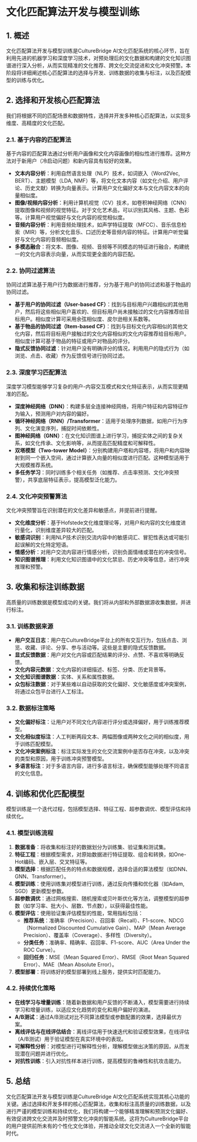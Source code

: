 # 文化匹配算法开发与模型训练

## 1. 概述

文化匹配算法开发与模型训练是CultureBridge AI文化匹配系统的核心环节，旨在利用先进的机器学习和深度学习技术，对预处理后的文化数据和构建的文化知识图谱进行深入分析，从而实现精准的文化推荐、跨文化交流促进和文化冲突预警。本阶段将详细阐述核心匹配算法的选择与开发、训练数据的收集与标注，以及匹配模型的训练与优化。

## 2. 选择和开发核心匹配算法

我们将根据不同的匹配场景和数据特性，选择并开发多种核心匹配算法，以实现多维度、高精度的文化匹配。

### 2.1. 基于内容的匹配算法

基于内容的匹配算法通过分析用户画像和文化内容画像的相似性进行推荐。这种方法对于新用户（冷启动问题）和新内容具有较好的效果。

*   **文本内容分析**：利用自然语言处理（NLP）技术，如词嵌入（Word2Vec, BERT）、主题模型（LDA, NMF）等，将文化文本内容（如文化介绍、用户评论、历史文献）转换为向量表示。计算用户文化偏好文本与文化内容文本的向量相似度。
*   **图像/视频内容分析**：利用计算机视觉（CV）技术，如卷积神经网络（CNN）提取图像和视频的视觉特征。对于文化艺术品，可以识别其风格、主题、色彩等。计算用户视觉偏好与文化内容的视觉相似度。
*   **音频内容分析**：利用音频处理技术，如声学特征提取（MFCC）、音乐信息检索（MIR）等，分析文化音乐、口述历史等音频内容的特征。计算用户听觉偏好与文化内容的音频相似度。
*   **多模态融合**：将文本、图像、视频、音频等不同模态的特征进行融合，构建统一的文化内容表示向量，从而实现更全面的内容匹配。

### 2.2. 协同过滤算法

协同过滤算法基于用户行为数据进行推荐，分为基于用户的协同过滤和基于物品的协同过滤。

*   **基于用户的协同过滤（User-based CF）**：找到与目标用户兴趣相似的其他用户，然后将这些相似用户喜欢的、但目标用户尚未接触过的文化内容推荐给目标用户。相似度计算可采用余弦相似度、皮尔逊相关系数等。
*   **基于物品的协同过滤（Item-based CF）**：找到与目标文化内容相似的其他文化内容，然后将目标用户接触过的文化内容相似的文化内容推荐给目标用户。相似度计算可基于物品的特征或用户对物品的评分。
*   **隐式反馈协同过滤**：针对用户没有明确评分的情况，利用用户的隐式行为（如浏览、点击、收藏）作为反馈信号进行协同过滤。

### 2.3. 深度学习匹配算法

深度学习模型能够学习复杂的用户-内容交互模式和文化特征表示，从而实现更精准的匹配。

*   **深度神经网络（DNN）**：构建多层全连接神经网络，将用户特征和内容特征作为输入，预测用户对内容的偏好。
*   **循环神经网络（RNN）/Transformer**：适用于处理序列数据，如用户行为序列、文化演变序列，捕捉时间依赖性。
*   **图神经网络（GNN）**：在文化知识图谱上进行学习，捕捉实体之间的复杂关系，如文化传承、文化影响等，从而提高匹配精度和可解释性。
*   **双塔模型（Two-tower Model）**：分别构建用户塔和内容塔，将用户和内容映射到同一个嵌入空间，通过计算嵌入向量的相似度进行匹配。这种模型适用于大规模推荐系统。
*   **多任务学习**：同时训练多个相关任务（如推荐、点击率预测、文化冲突预警），共享底层特征表示，提高模型泛化能力。

### 2.4. 文化冲突预警算法

文化冲突预警旨在识别潜在的文化差异和敏感点，并提前进行提醒。

*   **文化维度分析**：基于Hofstede文化维度理论等，对用户和内容的文化维度进行量化，识别维度差异较大的匹配。
*   **敏感词识别**：利用NLP技术识别交流内容中的敏感词汇、冒犯性表达或可能引起误解的文化特定短语。
*   **情感分析**：对用户交流内容进行情感分析，识别负面情绪或潜在的冲突信号。
*   **知识图谱推理**：利用文化知识图谱中的文化禁忌、历史冲突等信息，进行冲突推理和预警。

## 3. 收集和标注训练数据

高质量的训练数据是模型成功的关键。我们将从内部和外部数据源收集数据，并进行标注。

### 3.1. 训练数据来源

*   **用户交互日志**：用户在CultureBridge平台上的所有交互行为，包括点击、浏览、收藏、评论、分享、参与活动等。这些是主要的隐式反馈数据。
*   **显式反馈数据**：用户对文化内容或匹配结果的评分、点赞、不喜欢等明确反馈。
*   **文化内容元数据**：文化内容的详细描述、标签、分类、历史背景等。
*   **文化知识图谱数据**：实体、关系和属性数据。
*   **众包标注数据**：对于某些难以自动获取的文化偏好、文化敏感度或冲突案例，将通过众包平台进行人工标注。

### 3.2. 数据标注策略

*   **文化偏好标注**：让用户对不同文化内容进行评分或选择偏好，用于训练推荐模型。
*   **文化相似度标注**：人工判断两段文本、两幅图像或两种文化之间的相似度，用于训练匹配模型。
*   **文化冲突案例标注**：标注实际发生的文化交流案例中是否存在冲突，以及冲突的类型和原因，用于训练冲突预警模型。
*   **多语言标注**：对于多语言内容，进行多语言标注，确保模型能够处理不同语言的文化信息。

## 4. 训练和优化匹配模型

模型训练是一个迭代过程，包括模型选择、特征工程、超参数调优、模型评估和持续优化。

### 4.1. 模型训练流程

1.  **数据准备**：将收集和标注好的数据划分为训练集、验证集和测试集。
2.  **特征工程**：根据模型需求，对原始数据进行特征提取、组合和转换，如One-Hot编码、嵌入层、交叉特征等。
3.  **模型选择**：根据匹配任务的特点和数据规模，选择合适的算法模型（如DNN、GNN、Transformer）。
4.  **模型训练**：使用训练集对模型进行训练，通过反向传播和优化器（如Adam, SGD）更新模型参数。
5.  **超参数调优**：通过网格搜索、随机搜索或贝叶斯优化等方法，调整模型的超参数（如学习率、批大小、层数、节点数），以获得最佳性能。
6.  **模型评估**：使用验证集评估模型的性能，常用指标包括：
    *   **推荐系统**：准确率（Precision）、召回率（Recall）、F1-score、NDCG（Normalized Discounted Cumulative Gain）、MAP（Mean Average Precision）、覆盖率（Coverage）、多样性（Diversity）。
    *   **分类任务**：准确率、精确率、召回率、F1-score、AUC（Area Under the ROC Curve）。
    *   **回归任务**：MSE（Mean Squared Error）、RMSE（Root Mean Squared Error）、MAE（Mean Absolute Error）。
7.  **模型部署**：将训练好的模型部署到线上服务，提供实时匹配能力。

### 4.2. 持续优化策略

*   **在线学习与增量训练**：随着新数据和用户反馈的不断涌入，模型需要进行持续学习和增量训练，以适应文化趋势的变化和用户偏好的演进。
*   **A/B测试**：通过A/B测试对比不同算法模型或参数配置的效果，选择最优方案。
*   **离线评估与在线评估结合**：离线评估用于快速迭代和验证模型效果，在线评估（A/B测试）用于验证模型在真实环境中的表现。
*   **可解释性分析**：对模型进行可解释性分析，理解模型做出决策的原因，从而发现潜在问题并进行优化。
*   **对抗性训练**：引入对抗性样本进行训练，提高模型的鲁棒性和抗攻击能力。

## 5. 总结

文化匹配算法开发与模型训练是CultureBridge AI文化匹配系统实现其核心功能的关键。通过选择和开发多样的核心匹配算法，收集和标注高质量的训练数据，以及进行严谨的模型训练和持续优化，我们将构建一个能够精准理解和预测文化偏好、有效促进跨文化交流并及时预警文化冲突的智能系统。这将为CultureBridge平台的用户提供前所未有的个性化文化体验，并推动全球文化交流进入一个全新的智能时代。

